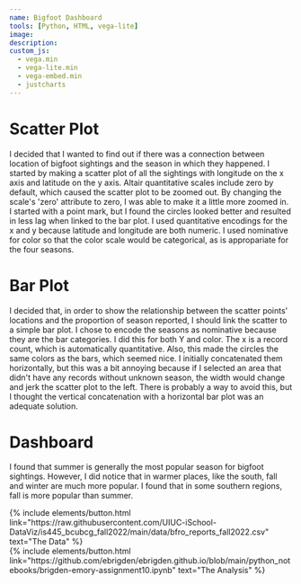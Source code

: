 ```yaml
---
name: Bigfoot Dashboard
tools: [Python, HTML, vega-lite]
image: 
description: 
custom_js:
  - vega.min
  - vega-lite.min
  - vega-embed.min
  - justcharts
---
```



# Scatter Plot
I decided that I wanted to find out if there was a connection between location of bigfoot sightings and the season in which they happened. I started by making a scatter plot of all the sightings with longitude on the x axis and latitude on the y axis. Altair quantitative scales include zero by default, which caused the scatter plot to be zoomed out. By changing the scale's 'zero' attribute to zero, I was able to make it a little more zoomed in. I started with a point mark, but I found the circles looked better and resulted in less lag when linked to the bar plot. I used quantitative encodings for the x and y because latitude and longitude are both numeric. I used nominative for color so that the color scale would be categorical, as is appropariate for the four seasons.

<vegachart schema-url="{{ site.baseurl }}/assets/json/bigfoot_dash.json" style="width: 100%"></vegachart>

# Bar Plot
I decided that, in order to show the relationship between the scatter points' locations and the proportion of season reported, I should link the scatter to a simple bar plot. I chose to encode the seasons as nominative because they are the bar categories. I did this for both Y and color. The x is a record count, which is automatically quantitative. Also, this made the circles the same colors as the bars, which seemed nice. I initially concatenated them horizontally, but this was a bit annoying because if I selected an area that didn't have any records without unknown season, the width would change and jerk the scatter plot to the left. There is probably a way to avoid this, but I thought the vertical concatenation with a horizontal bar plot was an adequate solution.

# Dashboard
I found that summer is generally the most popular season for bigfoot sightings. However, I did notice that in warmer places, like the south, fall and winter are much more popular. I found that in some southern regions, fall is more popular than summer.


<div class="left">
{% include elements/button.html link="https://raw.githubusercontent.com/UIUC-iSchool-DataViz/is445_bcubcg_fall2022/main/data/bfro_reports_fall2022.csv" text="The Data" %}
</div>

<div class="right">
{% include elements/button.html link="https://github.com/ebrigden/ebrigden.github.io/blob/main/python_notebooks/brigden-emory-assignment10.ipynb" text="The Analysis" %}
</div>

 